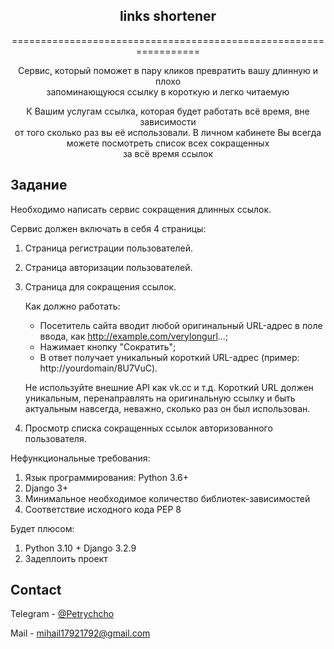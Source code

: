 
<div align="center">
<h2 align="center">links shortener</h2>




  <p align="center">

=================================================================


Сервис, который поможет в пару кликов превратить вашу длинную и плохо  
запоминающуюся ссылку в короткую и легко читаемую

  
К Вашим услугам ссылка, которая будет работать всё время, вне зависимости  
от того сколько раз вы её использовали. 
В личном кабинете Вы всегда можете посмотреть список всех сокращенных  
за всё время ссылок


  </p>
</div>

Задание
------------------------------

Необходимо написать сервис сокращения длинных ссылок.

Сервис должен включать в себя 4 страницы:

1. Страница регистрации пользователей.
2. Страница авторизации пользователей.
3. Страница для сокращения ссылок.

   Как должно работать:
     + Посетитель сайта вводит любой оригинальный URL-адрес в поле ввода, как   http://example.com/verylongurl...;
     + Нажимает кнопку "Сократить";
     + В ответ получает уникальный короткий URL-адрес (пример: http://yourdomain/8U7VuC).
   
   Не используйте внешние API как vk.cc и т.д.
   Короткий URL должен уникальным, перенаправлять на оригинальную ссылку и быть актуальным навсегда, неважно, сколько раз он      был использован.
4. Просмотр списка сокращенных ссылок авторизованного пользователя.


Нефункциональные требования:
1. Язык программирования: Python 3.6+
2. Django 3+
3. Минимальное необходимое количество библиотек-зависимостей
4. Соответствие исходного кода PEP 8

Будет плюсом:
1. Python 3.10 + Django 3.2.9
2. Задеплоить проект



<!-- CONTACT -->
## Contact

Telegram - [@Petrychcho](https://t.me/Petrychcho)

Mail - mihail17921792@gmail.com





